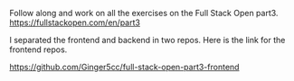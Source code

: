 Follow along and work on all the exercises on the Full Stack Open part3.
https://fullstackopen.com/en/part3


I separated the frontend and backend in two repos.
Here is the link for the frontend repos.

https://github.com/Ginger5cc/full-stack-open-part3-frontend
